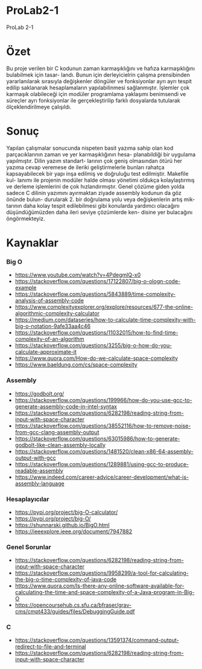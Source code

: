 # ProLab2-1
ProLab 2-1

# Özet

Bu proje verilen bir C kodunun zaman
karmaşıklığını ve hafıza karmaşıklığını bulabilmek için tasar-
landı. Bunun için derleyicielrin çalışma prensibinden yararlanılarak
sırasıyla değişkenler döngüler ve fonksiyonlar ayrı
ayrı tespit edilip saklanarak hesaplamaların yapılabilinmesi
sağlanmıştır. İşlemler çok karmaşık olabileceği için modüler
programlama yaklaşımı benimsendi ve süreçler ayrı fonksiyonlar
ile gerçekleştirilip farklı dosyalarda tutularak ölçeklendirilmeye
çalışıldı.

# Sonuç

Yapılan çalışmalar sonucunda nispeten basit yazıma sahip
olan kod parçacıklarının zaman ve yer karmaşıklığının hesa-
planabildiği bir uygulama yapılmıştır. Dilin yazım standart-
larının çok geniş olmasından ötürü her yazıma cevap veremese
de ileriki geliştirmelerle bunları rahatça kapsayabilecek bir
yapı inşa edilmiş ve doğruluğu test edilmiştir. Makefile kul-
lanımı ile projenin modüler halde olması yönetimi oldukça
kolaylaştırmış ve derleme işlemlerini de çok hızlandırmıştır.
Genel çözüme giden yolda sadece C dilinin yazımını
ayırmaktan ziyade assembly kodunun da göz önünde bulun-
durularak 2. bir doğrulama yolu veya değişkenlerin artış mik-
tarının daha kolay tespit edilebilmesi gibi konularda yardımcı 
olacağını düşündüğümüzden daha ileri seviye çözümlerde ken-
disine yer bulacağını öngörmekteyiz.


# Kaynaklar

### Big O
- https://www.youtube.com/watch?v=4PdegmlQ-x0
- https://stackoverflow.com/questions/17122807/big-o-ologn-code-example
- https://stackoverflow.com/questions/5843889/time-complexity-analysis-of-assembly-code
- https://www.complexityexplorer.org/explore/resources/677-the-online-algorithmic-complexity-calculator
- https://medium.com/dataseries/how-to-calculate-time-complexity-with-big-o-notation-9afe33aa4c46
- https://stackoverflow.com/questions/11032015/how-to-find-time-complexity-of-an-algorithm
- https://stackoverflow.com/questions/3255/big-o-how-do-you-calculate-approximate-it
- https://www.quora.com/How-do-we-calculate-space-complexity
- https://www.baeldung.com/cs/space-complexity

### Assembly
- https://godbolt.org/
- https://stackoverflow.com/questions/199966/how-do-you-use-gcc-to-generate-assembly-code-in-intel-syntax
- https://stackoverflow.com/questions/6282198/reading-string-from-input-with-space-character
- https://stackoverflow.com/questions/38552116/how-to-remove-noise-from-gcc-clang-assembly-output
- https://stackoverflow.com/questions/63015986/how-to-generate-godbolt-like-clean-assembly-locally
- https://stackoverflow.com/questions/1481520/clean-x86-64-assembly-output-with-gcc
- https://stackoverflow.com/questions/1289881/using-gcc-to-produce-readable-assembly
- https://www.indeed.com/career-advice/career-development/what-is-assembly-language

### Hesaplayıcılar
- https://pypi.org/project/big-O-calculator/
- https://pypi.org/project/big-O/
- https://shunnarski.github.io/BigO.html
- https://ieeexplore.ieee.org/document/7947882

### Genel Sorunlar
- https://stackoverflow.com/questions/6282198/reading-string-from-input-with-space-character
- https://stackoverflow.com/questions/9958299/a-tool-for-calculating-the-big-o-time-complexity-of-java-code
- https://www.quora.com/Is-there-any-online-software-available-for-calculating-the-time-and-space-complexity-of-a-Java-program-in-Big-O
- https://opencoursehub.cs.sfu.ca/bfraser/grav-cms/cmpt433/guides/files/DebuggingGuide.pdf


### C
- https://stackoverflow.com/questions/13591374/command-output-redirect-to-file-and-terminal
- https://stackoverflow.com/questions/6282198/reading-string-from-input-with-space-character
